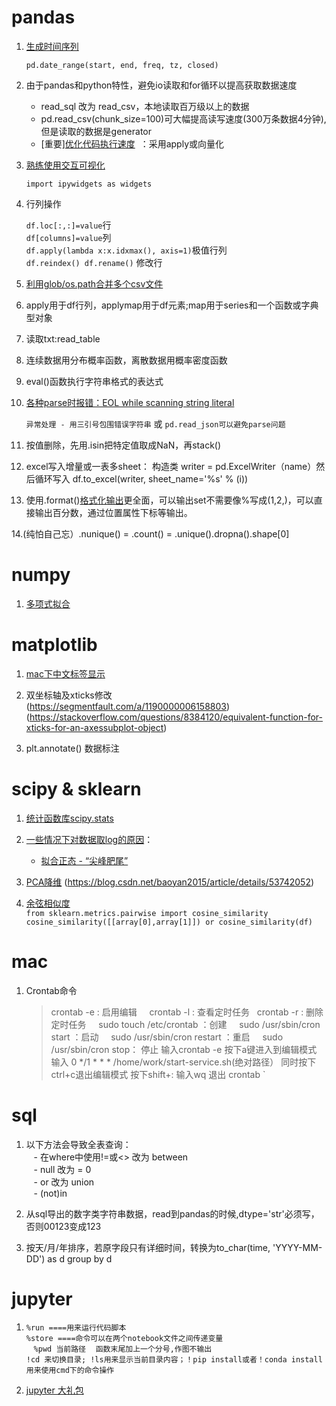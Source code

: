 # pandas
1. [生成时间序列](https://blog.csdn.net/you_are_my_dream/article/details/70209757)
    
    `pd.date_range(start, end, freq, tz, closed)`
  
2. 由于pandas和python特性，避免io读取和for循环以提高获取数据速度
     - read_sql 改为 read_csv，本地读取百万级以上的数据  
     - pd.read_csv(chunk_size=100)可大幅提高读写速度(300万条数据4分钟),但是读取的数据是generator      
     - [重要][优化代码执行速度](https://python.freelycode.com/contribution/detail/1083)  ：采用apply或向量化

3. [熟练使用交互可视化](http://ipywidgets.readthedocs.io/en/latest/examples/Using%20Interact.html)

    `import ipywidgets as widgets`
    
4. 行列操作  

    `df.loc[:,:]=value`行  
    `df[columns]=value`列  
    `df.apply(lambda x:x.idxmax(), axis=1)`极值行列  
    `df.reindex() df.rename()` 修改行   
    
 
5. [利用glob/os.path合并多个csv文件](https://blog.csdn.net/u010129985/article/details/79177359)  

6. apply用于df行列，applymap用于df元素;map用于series和一个函数或字典型对象

7. 读取txt:read_table

8. 连续数据用分布概率函数，离散数据用概率密度函数

9. eval()函数执行字符串格式的表达式

10. [各种parse时报错：EOL while scanning string literal](https://blog.csdn.net/idevcod/article/details/11635479)  

    `异常处理 - 用三引号包围错误字符串` 或 `pd.read_json可以避免parse问题`
11. 按值删除，先用.isin把特定值取成NaN，再stack()  

12. excel写入增量或一表多sheet： 构造类 writer = pd.ExcelWriter（name）然后循环写入 df.to_excel(writer, sheet_name='%s' % (i))  

13. 使用.format()[格式化输出](http://www.cnblogs.com/fat39/p/7245035.html)更全面，可以输出set不需要像%写成(1,2,)，可以直接输出百分数，通过位置属性下标等输出。  

14.(纯怕自己忘）.nunique() = .count() = .unique().dropna().shape\[0]
# numpy
1. [多项式拟合](https://blog.csdn.net/lubin2016/article/details/78823013)


# matplotlib
1. [mac下中文标签显示](http://skyrover.me/2018/02/13/matplotlib_issue_solution/)

2. 双坐标轴及xticks修改  
    (https://segmentfault.com/a/1190000006158803)  
    (https://stackoverflow.com/questions/8384120/equivalent-function-for-xticks-for-an-axessubplot-object)
 
    
3. plt.annotate() 数据标注  

# scipy & sklearn
1. [统计函数库scipy.stats](https://blog.csdn.net/pipisorry/article/details/49515215)  

2. [一些情况下对数据取log的原因](http://bbs.pinggu.org/thread-3027640-1-1.html)：
    - [拟合正态 - “尖峰肥尾”](http://bbs.pinggu.org/thread-1286098-1-1.html)

3. [PCA降维](https://www.jianshu.com/p/4528aaa6dc48)  (https://blog.csdn.net/baoyan2015/article/details/53742052)

4. [余弦相似度](http://blog.christianperone.com/2013/09/machine-learning-cosine-similarity-for-vector-space-models-part-iii/)  
    `from sklearn.metrics.pairwise import cosine_similarity`  
        `cosine_similarity([[array[0],array[1]]) or cosine_similarity(df)`
        

# mac
1. Crontab命令
    > crontab -e : 启用编辑
     crontab -l : 查看定时任务  
     crontab -r : 删除定时任务 
     sudo touch /etc/crontab ：创建
     sudo /usr/sbin/cron start ：启动 
     sudo /usr/sbin/cron restart ：重启 
     sudo /usr/sbin/cron stop： 停止
     输入crontab -e
     按下a键进入到编辑模式
     输入 0 */1 * * * /home/work/start-service.sh(绝对路径）
     同时按下ctrl+c退出编辑模式
     按下shift+: 输入wq 退出 crontab `
    
# sql
1. 以下方法会导致全表查询：  
    - 在where中使用!=或<> 改为 between  
    - null 改为 = 0  
    - or 改为 union  
    - (not)in  
    
2. 从sql导出的数字类字符串数据，read到pandas的时候,dtype='str'必须写，否则00123变成123  

3. 按天/月/年排序，若原字段只有详细时间，转换为to_char(time, 'YYYY-MM-DD') as d group by d  

# jupyter
1. `%run ====用来运行代码脚本`   
    `%store ====命令可以在两个notebook文件之间传递变量`  
    `%pwd 当前路径`
    `函数末尾加上一个分号,作图不输出`  
    `!cd 来切换目录; !ls用来显示当前目录内容；！pip install或者！conda install用来使用cmd下的命令操作`  
    
2. [jupyter 大礼包](https://www.jianshu.com/p/dacc6acba00b)
